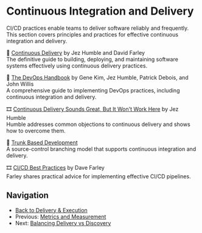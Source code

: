 # Continuous Integration and Delivery

CI/CD practices enable teams to deliver software reliably and frequently. This section covers principles and practices for effective continuous integration and delivery.

📘 [Continuous Delivery](https://www.goodreads.com/book/show/8686650-continuous-delivery) by Jez Humble and David Farley  
The definitive guide to building, deploying, and maintaining software systems effectively using continuous delivery practices.

📘 [The DevOps Handbook](https://www.goodreads.com/book/show/26083308-the-devops-handbook) by Gene Kim, Jez Humble, Patrick Debois, and John Willis  
A comprehensive guide to implementing DevOps practices, including continuous integration and delivery.

🎞 [Continuous Delivery Sounds Great, But It Won't Work Here](https://www.youtube.com/watch?v=837Z_oehhRg) by Jez Humble  
Humble addresses common objections to continuous delivery and shows how to overcome them.

📄 [Trunk Based Development](https://trunkbaseddevelopment.com/)  
A source-control branching model that supports continuous integration and delivery.

🎞 [CI/CD Best Practices](https://www.youtube.com/watch?v=LNLKZ4Rvk8w) by Dave Farley  
Farley shares practical advice for implementing effective CI/CD pipelines.

## Navigation

- [Back to Delivery & Execution](README.md)
- Previous: [Metrics and Measurement](metrics-and-measurement.md)
- Next: [Balancing Delivery vs Discovery](balancing-delivery-vs-discovery.md)
